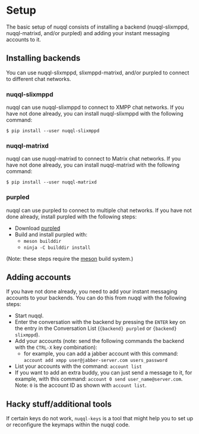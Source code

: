 # Setup

The basic setup of nuqql consists of installing a backend (nuqql-slixmppd,
nuqql-matrixd, and/or purpled) and adding your instant messaging accounts
to it.

## Installing backends

You can use nuqql-slixmppd, slixmppd-matrixd, and/or purpled to connect to
different chat networks.

### nuqql-slixmppd

nuqql can use nuqql-slixmppd to connect to XMPP chat networks. If you have not
done already, you can install nuqql-slixmppd with the following command:

```console
$ pip install --user nuqql-slixmppd
```

### nuqql-matrixd

nuqql can use nuqql-matrixd to connect to Matrix chat networks. If you have not
done already, you can install nuqql-matrixd with the following command:

```console
$ pip install --user nuqql-matrixd
```

### purpled

nuqql can use purpled to connect to multiple chat networks. If you have not
done already, install purpled with the following steps:

* Download [purpled](https://github.com/hwipl/purpled)
* Build and install purpled with:
  * `meson builddir`
  * `ninja -C builddir install`

(Note: these steps require the [meson](https://mesonbuild.com/) build system.)

## Adding accounts

If you have not done already, you need to add your instant messaging accounts
to your backends. You can do this from nuqql with the following steps:

* Start nuqql.
* Enter the conversation with the backend by pressing the `ENTER` key
  on the entry in the Conversation List (`{backend} purpled` or `{backend}
  slixmppd`).
* Add your accounts (note: send the following commands the backend with the
  `CTRL-X` key combination):
  * for example, you can add a jabber account with this command:
    `account add xmpp user@jabber-server.com users_password`
* List your accounts with the command: `account list`
* If you want to add an extra buddy, you can just send a message to it, for
  example, with this command: `account 0 send user_name@server.com`. Note: `0`
  is the account ID as shown with `account list`.

## Hacky stuff/additional tools

If certain keys do not work, `nuqql-keys` is a tool that might help you to
set up or reconfigure the keymaps within the nuqql code.
